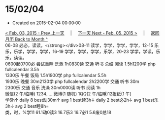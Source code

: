 # 15/02/04

* Created on 2015-02-04 00:00:00

[&lt; Feb. 03, 2015 - Prev 上一天](d03.md)     \|     [下一天 Next - Feb. 05, 2015 &gt;](d05.md)     \|     [返回月历 Back to Month ^](index.md)   
06-08 必必，读读，&lt;/strong&gt;&lt;/div&gt;08-11 读学，学学，学学，学学，12-15 乐乐，乐学，学学，学学，16-19 学学，学学，学学，乐学，20-23 学学，学读，乐乐，读读。  
0600起0700必 尝试重睡 洗漱 1h0830读 交通 听书 总结 阅读 1.5h1200学 php fullcalendar 3.5h  
1330乐 午餐 饭局 1.5h1900学 php fullcalendar 5.5h  
1930乐 晚餐 30m2130学 php fullcalendar 2h2200学 交通 听书 30m  
2300乐 交通 音乐 洗澡 30m0000读 听书 阅读 1h  
微信\(2 午/临睡\) 1234……微博\(1 随机\) 1QQ\(2 午/临睡\)12报纸\(1 午\)  
学6h↑ daily 8 best动30m↑ avg 1 best读3h↓ daily 2 best必2h↓ avg 1 best乐3h↓ avg 2 best睡8h=  
类，时，%学11 61.1动0读3 16.7乐3 16.7必1 5.6废0总18

